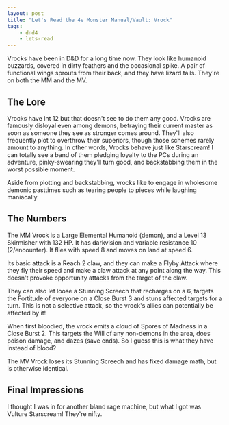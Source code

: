 ```yaml
---
layout: post
title: "Let's Read the 4e Monster Manual/Vault: Vrock"
tags:
    - dnd4
    - lets-read
---
```



Vrocks have been in D&D for a long time now. They look like humanoid buzzards,
covered in dirty feathers and the occasional spike. A pair of functional wings
sprouts from their back, and they have lizard tails. They're on both the MM and
the MV.

## The Lore

Vrocks have Int 12 but that doesn't see to do them any good. Vrocks are famously
disloyal even among demons, betraying their current master as soon as someone
they see as stronger comes around. They'll also frequently plot to overthrow
their superiors, though those schemes rarely amount to anything. In other words,
Vrocks behave just like Starscream! I can totally see a band of them pledging
loyalty to the PCs during an adventure, pinky-swearing they'll turn good, and
backstabbing them in the worst possible moment.

Aside from plotting and backstabbing, vrocks like to engage in wholesome demonic
pasttimes such as tearing people to pieces while laughing maniacally.

## The Numbers

The MM Vrock is a Large Elemental Humanoid (demon), and a Level 13 Skirmisher
with 132 HP. It has darkvision and variable resistance 10 (2/encounter). It
flies with speed 8 and moves on land at speed 6.

Its basic attack is a Reach 2 claw, and they can make a Flyby Attack where they
fly their speed and make a claw attack at any point along the way. This doesn't
provoke opportunity attacks from the target of the claw.

They can also let loose a Stunning Screech that recharges on a 6, targets the
Fortitude of everyone on a Close Burst 3 and stuns affected targets for a
turn. This is not a selective attack, so the vrock's allies can potentially be
affected by it!

When first bloodied, the vrock emits a cloud of Spores of Madness in a Close
Burst 2. This targets the Will of any non-demons in the area, does poison
damage, and dazes (save ends). So I guess this is what they have instead of
blood?

The MV Vrock loses its Stunning Screech and has fixed damage math, but is
otherwise identical.

## Final Impressions

I thought I was in for another bland rage machine, but what I got was Vulture
Starscream! They're nifty.
